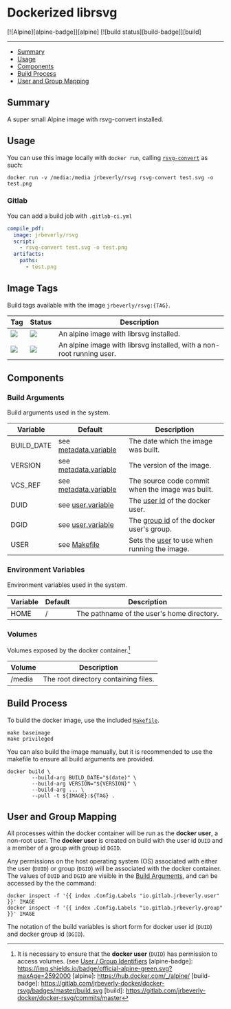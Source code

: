 # Dockerized librsvg
[![Alpine][alpine-badge]][alpine]
[![build status][build-badge]][build]

---

 * [Summary](#summary)
 * [Usage](#usage)
 * [Components](#components)
 * [Build Process](#build-process)
 * [User and Group Mapping](#user-and-group-mapping)

## Summary

A super small Alpine image with rsvg-convert installed.

## Usage

You can use this image locally with `docker run`, calling [`rsvg-convert`](http://manpages.ubuntu.com/manpages/zesty/man1/rsvg-convert.1.html) as such:

```console
docker run -v /media:/media jrbeverly/rsvg rsvg-convert test.svg -o test.png
```

### Gitlab
You can add a build job with `.gitlab-ci.yml`

```yaml
compile_pdf:
  image: jrbeverly/rsvg
  script:
    - rsvg-convert test.svg -o test.png
  artifacts:
    paths:
      - test.png
```

## Image Tags

Build tags available with the image `jrbeverly/rsvg:{TAG}`.

| Tag | Status | Description |
| --- | ------ | ----------- |
| [![](https://images.microbadger.com/badges/version/jrbeverly/rsvg:baseimage.svg)](https://microbadger.com/images/jrbeverly/rsvg:baseimage "Get your own version badge on microbadger.com") | [![](https://images.microbadger.com/badges/image/jrbeverly/rsvg:baseimage.svg)](https://microbadger.com/images/jrbeverly/rsvg:baseimage "Get your own image badge on microbadger.com") | An alpine image with librsvg installed. |
| [![](https://images.microbadger.com/badges/version/jrbeverly/rsvg:privileged.svg)](https://microbadger.com/images/jrbeverly/rsvg:privileged "Get your own version badge on microbadger.com") | [![](https://images.microbadger.com/badges/image/jrbeverly/rsvg:privileged.svg)](https://microbadger.com/images/jrbeverly/rsvg:privileged "Get your own image badge on microbadger.com") | An alpine image with librsvg installed, with a non-root running user. |

## Components
### Build Arguments

Build arguments used in the system.

| Variable | Default | Description |
| -------- | ------- |------------ |
| BUILD_DATE | see [metadata.variable](Makefile.metadata.variable) | The date which the image was built. |
| VERSION | see [metadata.variable](Makefile.metadata.variable) | The version of the image. |
| VCS_REF | see [metadata.variable](Makefile.metadata.variable) | The source code commit when the image was built. |
| DUID | see [user.variable](Makefile.user.variable) | The [user id](http://www.linfo.org/uid.html) of the docker user. |
| DGID | see [user.variable](Makefile.user.variable) | The [group id](http://www.linfo.org/uid.html) of the docker user's group. |
| USER | see [Makefile](Makefile) | Sets the [user](http://www.linfo.org/uid.html) to use when running the image. |

### Environment Variables

Environment variables used in the system.

| Variable | Default | Description |
| -------- | ------- |------------ |
| HOME | / | The pathname of the user's home directory. |

### Volumes

Volumes exposed by the docker container.[^1]

| Volume | Description |
| ------ | ----------- |
| /media | The root directory containing files. |

## Build Process

To build the docker image, use the included [`Makefile`](Makefile).

```
make baseimage
make privileged
```

You can also build the image manually, but it is recommended to use the makefile to ensure all build arguments are provided.

```
docker build \
		--build-arg BUILD_DATE="$(date)" \
		--build-arg VERSION="${VERSION}" \
		--build-arg ... \
		--pull -t ${IMAGE}:${TAG} .
```

## User and Group Mapping

All processes within the docker container will be run as the **docker user**, a non-root user.  The **docker user** is created on build with the user id `DUID` and a member of a group with group id `DGID`.  

Any permissions on the host operating system (OS) associated with either the user (`DUID`) or group (`DGID`) will be associated with the docker container.  The values of `DUID` and `DGID` are visible in the [Build Arguments](#build-arguments), and can be accessed by the the command:

```console
docker inspect -f '{{ index .Config.Labels "io.gitlab.jrbeverly.user" }}' IMAGE
docker inspect -f '{{ index .Config.Labels "io.gitlab.jrbeverly.group" }}' IMAGE
```

The notation of the build variables is short form for docker user id (`DUID`) and docker group id (`DGID`). 

[^1]: It is necessary to ensure that the **docker user** (`DUID`) has permission to access volumes. (see [User / Group Identifiers](#user-and-group-mapping)
[alpine-badge]: https://img.shields.io/badge/official-alpine-green.svg?maxAge=2592000
[alpine]: https://hub.docker.com/_/alpine/
[build-badge]: https://gitlab.com/jrbeverly-docker/docker-rsvg/badges/master/build.svg
[build]: https://gitlab.com/jrbeverly-docker/docker-rsvg/commits/master